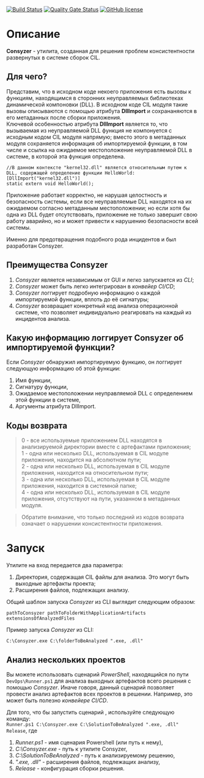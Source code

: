 [![Build Status](https://github.com/Maslinin/Consyzer/workflows/Build/badge.svg)](https://github.com/Maslinin/Consyzer/actions/workflows/build.yml) [![Quality Gate Status](https://sonarcloud.io/api/project_badges/measure?project=Maslinin_Consyzer&metric=alert_status)](https://sonarcloud.io/summary/new_code?id=Maslinin_Consyzer) [![GitHub license](https://badgen.net/github/license/Maslinin/Consyzer)](https://github.com/Maslinin/Consyzer/blob/master/LICENSE)

# Описание
**Consyzer** - утилита, созданная для решения проблем консистентности развернутых в системе сборок CIL.

## Для чего?
Представим, что в исходном коде некоего приложения есть вызовы к функциям, находящимся в сторонних неуправляемых библиотеках динамической компоновки (DLL). 
В исходном коде CIL модуля такие вызовы описываются с помощью атрибута **DllImport** и сохрананяются в его метаданных после сборки приложения.        
Ключевой особенностью атрибута **DllImport** является то,
что вызываемая из неуправляемой DLL функция не компонуется с исходным кодом CIL модуля напрямую; 
вместо этого в метаданных модуля сохраняется информация об импортируемой функции, в том числе и ссылка на ожидаемое местоположение неуправляемой DLL в системе, в которой эта функция определена.          
```
//В данном контексте "kernel32.dll" является относительным путем к DLL, содержащей определение функции HelloWorld:
[DllImport("kernel32.dll")]
static extern void HelloWorld();
```

Приложение работает корректно, не нарушая целостность и безопасность системы, если все неуправляемые DLL находятся на их ожидаемом согласно метаданным местоположении;
но если хотя бы одна из DLL будет отсутствовать, приложение не только завершит свою работу аварийно, но и может привести к нарушению безопасности всей системы.              

Именно для предотвращения подобного рода инцидентов и был разработан Consyzer.

## Преимущества Consyzer
1. *Consyzer* является независимым от GUI и легко запускается из *CLI*;
2. *Consyzer* может быть легко интегрирован в *конвейер CI/CD*;
3. *Consyzer* логгирует подробную информацию о каждой импортируемой функции, вплоть до её сигнатуры;
4. *Consyzer* возвращает конкретный код анализа операционной системе, что позволяет индивидуально реагировать на каждый из инцидентов анализа.

## Какую информацию логгирует Consyzer об импортируемой функции?
Если *Consyzer* обнаружил импортируемую функцию, он логгирует следующую информацию об этой функции:
1. Имя функции,
2. Сигнатуру функции,
3. Ожидаемое местоположении неуправляемой DLL c определением этой функции в системе,
4. Аргументы атрибута DllImport.

## Коды возврата
> 0 - все используемые приложением DLL находятся в анализируемой директории вместе с артефактами приложения;       
> 1 - одна или несколько DLL, используемая в CIL модуле приложения, находится на абсолютном пути;        
> 2 - одна или несколько DLL, используемая в CIL модуле приложения, находится на относительном пути;        
> 3 - одна или несколько DLL, используемая в CIL модуле приложения, находится в системной папке;        
> 4 - одна или несколько DLL, используемая в CIL модуле приложения, отсутствуют на пути, указанном в метаданных модуля.         

> Обратите внимание, что только последний из кодов возврата означает о нарушении консистентности приложения.

# Запуск    
Утилите на вход передается два параметра: 
1. Директория, содержащая CIL файлы для анализа. Это могут быть выходные артефакты проекта;
2. Расширения файлов, подлежащих анализу.

Общий шаблон запуска *Consyzer* из CLI выглядит следующим образом:
```
pathToConsyzer pathToFolderWithApplicationArtifacts extensionsOfAnalyzedFiles
```

Пример запуска *Consyzer* из CLI:
```
C:\Consyzer.exe C:\folderToBeAnalyzed ".exe, .dll"
```

## Анализ нескольких проектов
Вы можете использовать сценарий *PowerShell*, находящийся по пути ```DevOps\Runner.ps1``` для анализа выходных артефактов всего решения с помощью *Consyzer*. 
Иначе говоря, данный сценарий позволяет провести анализ артефактов всех проектов в решении.
Например, это может быть полезно *конвейере CI/CD*.

Для того, что бы запустить сценарий , используйте следующую команду:     
```Runner.ps1 C:\Consyzer.exe C:\SolutionToBeAnalyzed ".exe, .dll" Release```, гдe         
1) *Runner.ps1* - имя сценария Powershell (или путь к нему),          
2) *C:\Consyzer.exe* - путь к утилите Consyzer,       
3) *C:\SolutionToBeAnalyzed* - путь к анализируемому решению,        
4) *".exe, .dll"* - расширения файлов, подлежащих анализу,        
5) *Release* - конфигурация сборки решения.       

